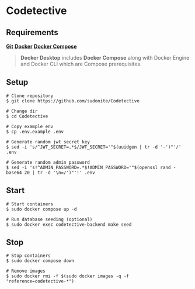 # Codetective

## Requirements

[**Git**](https://git-scm.com/downloads)
[**Docker**](https://docs.docker.com/get-docker/)
[**Docker Compose**](https://docs.docker.com/compose/install/)

> **Docker Desktop** includes **Docker Compose** along with Docker Engine and Docker CLI which are Compose prerequisites.

## Setup

    # Clone repository
    $ git clone https://github.com/sudonite/Codetective

    # Change dir
    $ cd Codetective

    # Copy example env
    $ cp .env.example .env

    # Generate random jwt secret key
    $ sed -i 's/^JWT_SECRET=.*$/JWT_SECRET='"$(uuidgen | tr -d '-')"'/' .env

    # Generate random admin password
    $ sed -i 's!^ADMIN_PASSWORD=.*$!ADMIN_PASSWORD='"$(openssl rand -base64 20 | tr -d '\n=/')"'!' .env

## Start

    # Start containers
    $ sudo docker compose up -d

    # Run database seeding (optional)
    $ sudo docker exec codetective-backend make seed

## Stop

    # Stop containers
    $ sudo docker compose down

    # Remove images
    $ sudo docker rmi -f $(sudo docker images -q -f "reference=codetective-*")
